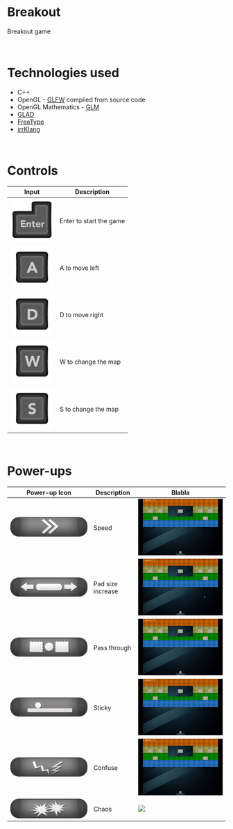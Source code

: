 # Breakout
Breakout game

<br /> 

# Technologies used

+	C++
+	OpenGL - [GLFW](https://www.glfw.org/) compiled from source code
+	OpenGL Mathematics - [GLM](https://glm.g-truc.net/0.9.9/index.html)
+	[GLAD](https://glad.dav1d.de/)
+	[FreeType](https://freetype.org/)
+ [irrKlang](https://www.ambiera.com/irrklang/)

<br />

# Controls

Input  | Description
------------------------------------------------------------------------------------------- | -------------
<img src="https://github.com/sebimih13/Breakout/blob/main/Resource/Enter_Key_Dark.png">     | Enter to start the game
<img src="https://github.com/sebimih13/Breakout/blob/main/Resource/A_Key_Dark.png">         | A to move left
<img src="https://github.com/sebimih13/Breakout/blob/main/Resource/D_Key_Dark.png">         | D to move right
<img src="https://github.com/sebimih13/Breakout/blob/main/Resource/W_Key_Dark.png">         | W to change the map
<img src="https://github.com/sebimih13/Breakout/blob/main/Resource/S_Key_Dark.png">         | S to change the map


<br />

# Power-ups

Power-up Icon  | Description | Blabla
----------------------------------------------------------------------------------------------------- | -------------------- | ---------------------
<img src="https://github.com/sebimih13/Breakout/blob/main/Breakout/assets/powerup_speed.png">                                                                             | Speed                | <img src="https://github.com/sebimih13/Breakout/blob/main/Resource/speed.gif">
<img src="https://github.com/sebimih13/Breakout/blob/main/Breakout/assets/powerup_increase.png">                                                                          | Pad size increase    | <img src="https://github.com/sebimih13/Breakout/blob/main/Resource/pad-size-increase.gif">
<img src="https://github.com/sebimih13/Breakout/blob/main/Breakout/assets/powerup_passthrough.png">                                                                       | Pass through         | <img src="https://github.com/sebimih13/Breakout/blob/main/Resource/pass-through.gif">
<img src="https://github.com/sebimih13/Breakout/blob/main/Breakout/assets/powerup_sticky.png">                                                                            | Sticky               | <img src="https://github.com/sebimih13/Breakout/blob/main/Resource/sticky.gif">
<img src="https://github.com/sebimih13/Breakout/blob/main/Breakout/assets/powerup_confuse.png">                                                                           | Confuse              | <img src="https://github.com/sebimih13/Breakout/blob/main/Resource/confuse.gif">
<img src="https://github.com/sebimih13/Breakout/blob/main/Breakout/assets/powerup_chaos.png">                                                                             | Chaos                | <img src="https://github.com/sebimih13/Breakout/blob/main/Resource/chaos.gif">

<br />

